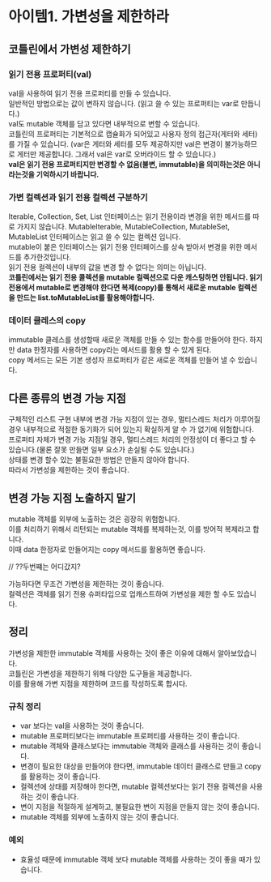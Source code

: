 # 아이템1. 가변성을 제한하라

## 코틀린에서 가변성 제한하기
### 읽기 전용 프로퍼티(val)
val을 사용하여 읽기 전용 프로퍼티를 만들 수 있습니다.<br>
일반적인 방법으로는 값이 변하지 않습니다.
(읽고 쓸 수 있는 프로퍼티는 var로 만듭니다.)<br>
val도 mutable 객체를 담고 있다면 내부적으로 변할 수 있습니다.<br>
코틀린의 프로퍼티는 기본적으로 캡슐화가 되어있고 사용자 정의 접근자(게터와 세터)를 가질 수 있습니다.
(var은 게터와 세터를 모두 제공하지만 val은 변경이 불가능하므로 게터만 제공합니다. 그래서 val은 var로 오버라이드 할 수 있습니다.)<br>
<b>val은 읽기 전용 프로퍼티지만 변경할 수 없음(불변, immutable)을 의미하는것은 아니라는것을 기억하시기 바랍니다.</b>

### 가변 컬렉션과 읽기 전용 컬렉션 구분하기
Iterable, Collection, Set, List 인터페이스는 읽기 전용이라 변경을 위한 메서드를 따로 가지지 않습니다.
MutableIterable, MutableCollection, MutableSet, MutableList 인터페이스는 읽고 쓸 수 있는 컬렉션 입니다.<br>
mutable이 붙은 인터페이스는 읽기 전용 인터페이스를 상속 받아서 변경을 위한 메서드를 추가한것입니다.<br>
읽기 전용 컬렉션이 내부의 값을 변경 할 수 없다는 의미는 아닙니다.<br>
<b>코틀린에서는 읽기 전용 콜렉션을 mutable 컬렉션으로 다운 캐스팅하면 안됩니다. 읽기 전용에서 mutable로 변경해야 한다면 복제(copy)를 통해서 새로운 mutable 컬렉션을 만드는 list.toMutableList를 활용해야합니다.</b>

### 데이터 클레스의 copy
immutable 클레스를 생성할때 새로운 객체를 만들 수 있는 함수를 만들어야 한다. 하지만 data 한정자를 사용하면 copy라는 메서드를 활용 할 수 있게 된다.<br>
copy 메서드는 모든 기본 생성자 프로퍼티가 같은 새로운 객체를 만들어 낼 수 있습니다.

## 다른 종류의 변경 가능 지점
구체적인 리스트 구현 내부에 변경 가능 지점이 있는 경우, 멀티스레드 처리가 이루어질 경우 내부적으로 적절한 동기화가 되어 있는지 확실하게 알 수 가 없기에 위험합니다.<br>
프로퍼티 자체가 변경 가능 지점일 경우, 멀티스레드 처리의 안정성이 더 좋다고 할 수 있습니다.(물론 잘못 만들면 일부 요소가 손실될 수도 있습니다.)<br>
상태를 변경 할수 있는 불필요한 방법은 만들지 않아야 합니다.<br>
따라서 가변성을 제한하는 것이 좋습니다.

## 변경 가능 지점 노출하지 말기
mutable 객체를 외부에 노출하는 것은 굉장히 위험합니다.<br>
이를 처리하기 위해서 리턴되는 mutable 객체를 복제하는것, 이를 방어적 복제라고 합니다.<br>
이때 data 한정자로 만들어지는 copy 메서드를 활용하면 좋습니다.<br>

// ??두번쨰는 어디갔지?

가능하다면 무조건 가변성을 제한하는 것이 좋습니다.<br>
컬렉션은 객체를 읽기 전용 슈퍼타입으로 업캐스트하여 가변성을 제한 할 수도 있습니다.

## 정리
가변성을 제한한 immutable 객체를 사용하는 것이 좋은 이유에 대해서 알아보았습니다.<br>
코틀린은 가변성을 제한하기 위해 다양한 도구들을 제공합니다.<br>
이를 활용해 가변 지점을 제한하며 코드를 작성하도록 합시다.

### 규칙 정리
- var 보다는 val을 사용하는 것이 좋습니다.
- mutable 프로퍼티보다는 immutable 프로퍼티를 사용하는 것이 좋습니다.
- mutable 객체와 클래스보다는 immutable 객체와 클래스를 사용하는 것이 좋습니다.
- 변경이 필요한 대상을 만들어야 한다면, immutable 데이터 클래스로 만들고 copy를 활용하는 것이 좋습니다.
- 컬렉션에 상태를 저장해야 한다면, mutable 컬렉션보다는 읽기 전용 컬렉션을 사용하는 것이 좋습니다.
- 변이 지점을 적절하게 설계하고, 불필요한 변이 지점을 만들지 않는 것이 좋습니다.
- mutable 객체를 외부에 노출하지 않는 것이 좋습니다.

### 예외
- 효율성 때문에 immutable 객체 보다 mutable 객체를 사용하는 것이 좋을 때가 있습니다.






